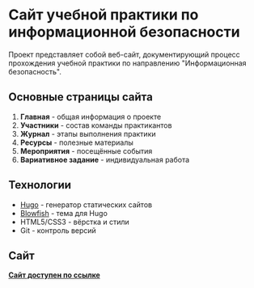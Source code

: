 # Сайт учебной практики по информационной безопасности

Проект представляет собой веб-сайт, документирующий процесс прохождения учебной практики по направлению "Информационная безопасность".

## Основные страницы сайта

1. **Главная** - общая информация о проекте  
2. **Участники** - состав команды практикантов  
3. **Журнал** - этапы выполнения практики  
4. **Ресурсы** - полезные материалы  
5. **Мероприятия** - посещённые события  
6. **Вариативное задание** - индивидуальная работа  

## Технологии

- [Hugo](https://gohugo.io/) - генератор статических сайтов  
- [Blowfish](https://blowfish.page/) - тема для Hugo  
- HTML5/CSS3 - вёрстка и стили  
- Git - контроль версий  

## Сайт
**[Сайт доступен по ссылке](https://stepanstoliarzh.github.io/practice-2025-Stoliarzh-Panin-Boykov/)**
